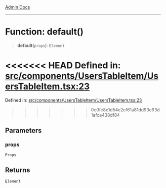 [Admin Docs](/)

***

# Function: default()

> **default**(`props`): `Element`

<<<<<<< HEAD
Defined in: [src/components/UsersTableItem/UsersTableItem.tsx:23](https://github.com/abhassen44/talawa-admin/blob/285f7384c3d26b5028a286d84f89b85120d130a2/src/components/UsersTableItem/UsersTableItem.tsx#L23)
=======
Defined in: [src/components/UsersTableItem/UsersTableItem.tsx:23](https://github.com/PalisadoesFoundation/talawa-admin/blob/main/src/components/UsersTableItem/UsersTableItem.tsx#L23)
>>>>>>> 0c0fc8e1d54e2ef61a81dd93e93d1afca438df84

## Parameters

### props

`Props`

## Returns

`Element`
